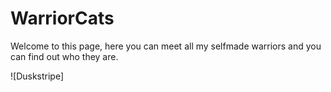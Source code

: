 # WarriorCats

Welcome to this page, here you can meet all my selfmade warriors and you can find out who they are.

![Duskstripe] 
